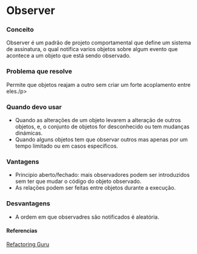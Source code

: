 <h1>Observer</h1> 

<h3>Conceito</h3>
<p>  Observer é um padrão de projeto comportamental que define um sistema de assinatura, o qual notifica varios objetos sobre algum evento que acontece a um objeto que está sendo observado.</p>

<h3>Problema que resolve</h3>
<p>Permite que objetos reajam a outro sem criar um forte acoplamento entre eles./p>

<h3>Quando devo usar</h3>
<ul>
  <li>Quando as alterações de um objeto levarem a alteração de outros objetos, e, o conjunto de objetos for desconhecido ou tem mudanças dinámicas.</li>
  <li>Quando alguns objetos tem que observar outros mas apenas por um tempo limitado ou em casos específicos.</li>
</ul>

<h3>Vantagens</h3>
<ul>
  <li>Principio aberto/fechado: mais observadores podem ser introduzidos sem ter que mudar o código do objeto observado.</li>
  <li>As relações podem ser feitas entre objetos durante a execução.</li>
</ul>

<h3>Desvantagens</h3>
 <ul> 
  <li>A ordem em que observadres são notificados é aleatória.</li>
</ul>

<h4>Referencias</h4>
<a href='https://refactoring.guru/design-patterns/observer'>Refactoring Guru</a>
